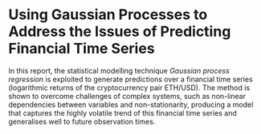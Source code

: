 # Using Gaussian Processes to Address the Issues of Predicting Financial Time Series

In this report, the statistical modelling technique *Gaussian process regression* is exploited to generate predictions over a financial time series (logarithmic returns of the cryptocurrency pair ETH/USD). The method is shown to overcome challenges of complex systems, such as non-linear dependencies between variables and non-stationarity, producing a model that captures the highly volatile trend of this financial time series and generalises well to future observation times.
